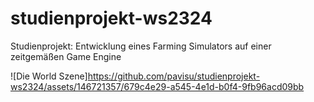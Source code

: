 # studienprojekt-ws2324
Studienprojekt: Entwicklung eines Farming Simulators auf einer zeitgemäßen Game Engine

![Die World Szene]https://github.com/pavisu/studienprojekt-ws2324/assets/146721357/679c4e29-a545-4e1d-b0f4-9fb96acd09bb

